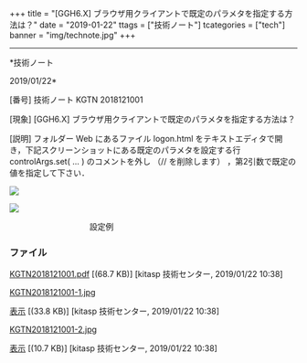 ﻿+++
title = "[GGH6.X] ブラウザ用クライアントで既定のパラメタを指定する方法は？"
date = "2019-01-22"
ttags = ["技術ノート"]
tcategories = ["tech"]
banner = "img/technote.jpg"
+++

-----------------------------------------------------------------------------------------------------------------------------

*技術ノート

2019/01/22*


[番号]
技術ノート KGTN 2018121001

[現象]
[GGH6.X] ブラウザ用クライアントで既定のパラメタを指定する方法は？

[説明]
フォルダー Web にあるファイル logon.html
をテキストエディタで開き，下記スクリーンショットにある既定のパラメタを設定する行
controlArgs.set( ... ) のコメントを外し （// を削除します）
，第2引数で既定の値を指定して下さい．

![](http://techreport.kitasp.net/attachments/download/4228/KGTN2018121001-1.jpg)

![](http://techreport.kitasp.net/attachments/download/4229/KGTN2018121001-2.jpg)

　　　　　　　　　　設定例


### ファイル

 
 


[KGTN2018121001.pdf](http://techreport.kitasp.net/attachments/download/4227/KGTN2018121001.pdf)
 [(68.7 KB)] [kitasp 技術センター, 2019/01/22
10:38]

[KGTN2018121001-1.jpg](http://techreport.kitasp.net/attachments/download/4228/KGTN2018121001-1.jpg)

[表示](http://techreport.kitasp.net/attachments/4228/KGTN2018121001-1.jpg "表示")
 [(33.8 KB)] [kitasp 技術センター, 2019/01/22
10:38]

[KGTN2018121001-2.jpg](http://techreport.kitasp.net/attachments/download/4229/KGTN2018121001-2.jpg)

[表示](http://techreport.kitasp.net/attachments/4229/KGTN2018121001-2.jpg "表示")
 [(10.7 KB)] [kitasp 技術センター, 2019/01/22
10:38]


 


 


